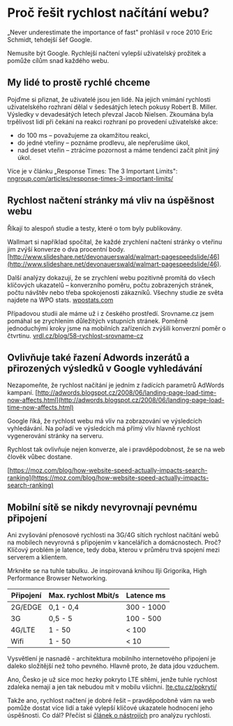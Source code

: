 # Proč řešit rychlost načítání webu?

„Never underestimate the importance of fast" prohlásil v roce 2010 Eric Schmidt, tehdejší šéf Google.

Nemusíte být Google. Rychlejší načtení vylepší uživatelský prožitek a pomůže cílům snad každého webu.

## My lidé to prostě rychlé chceme

Pojďme si přiznat, že uživatelé jsou jen lidé. Na jejich vnímání rychlosti uživatelského rozhraní dělal v šedesátých letech pokusy Robert B. Miller. Výsledky v devadesátých letech převzal Jacob Nielsen. Zkoumána byla trpělivost lidí při čekání na reakci rozhraní po provedení uživatelské akce:

* do 100 ms – považujeme za okamžitou reakci,
* do jedné vteřiny – poznáme prodlevu, ale nepřerušíme úkol,
* nad deset vteřin – ztrácíme pozornost a máme tendenci začít plnit jiný úkol.

Více je v článku „Response Times: The 3 Important Limits": [nngroup.com/articles/response-times-3-important-limits/](https://www.nngroup.com/articles/response-times-3-important-limits/)

## Rychlost načtení stránky má vliv na úspěšnost webu

Říkají to alespoň studie a testy, které o tom byly publikovány.

Wallmart si například spočítal, že každé zrychlení načtení stránky o vteřinu jim zvýší konverze o dva procentní body. [http://www.slideshare.net/devonauerswald/walmart-pagespeedslide/46](http://www.slideshare.net/devonauerswald/walmart-pagespeedslide/46).

Další analýzy dokazují, že se zrychlení webu pozitivně promítá do všech klíčových ukazatelů – konverzního poměru, počtu zobrazených stránek, počtu návštěv nebo třeba spokojenosti zákazníků. Všechny studie ze světa najdete na WPO stats. [wpostats.com](https://wpostats.com/)

 

Případovou studii ale máme už i z českého prostředí. Srovname.cz jsem pomáhal se zrychlením důležitých vstupních stránek. Poměrně jednoduchými kroky jsme na mobilních zařízeních zvýšili konverzní poměr o čtvrtinu. [vrdl.cz/blog/58-rychlost-srovname-cz](http://www.vzhurudolu.cz/blog/58-rychlost-srovname-cz)

## Ovlivňuje také řazení Adwords inzerátů a přirozených výsledků v Google vyhledávání

Nezapomeňte, že rychlost načítání je jedním z řadících parametrů AdWords kampaní. [http://adwords.blogspot.cz/2008/06/landing-page-load-time-now-affects.html](http://adwords.blogspot.cz/2008/06/landing-page-load-time-now-affects.html)

Google říká, že rychlost webu má vliv na zobrazování ve výsledcích vyhledávání. Na pořadí ve výsledcích má přímý vliv hlavně rychlost vygenerování stránky na serveru.

Rychlost tak ovlivňuje nejen konverze, ale i pravděpodobnost, že se na web člověk vůbec dostane.

[https://moz.com/blog/how-website-speed-actually-impacts-search-ranking](https://moz.com/blog/how-website-speed-actually-impacts-search-ranking)

## Mobilní sítě se nikdy nevyrovnají pevnému připojení

Ani zvyšování přenosové rychlosti na 3G/4G sítích rychlost načítání webů na mobilech nevyrovná s připojením v kancelářích a domácnostech. Proč? Klíčový problém je latence, tedy doba, kterou v průměru trvá spojení mezi serverem a klientem.

Mrkněte se na tuhle tabulku. Je inspirovaná knihou Ilji Grigorika, High Performance Browser Networking.

Připojení | Max. rychlost Mbit/s |  Latence ms
------------ | ------------------------ | --------------
2G/EDGE  |  0,1 - 0,4  |  300 - 1000
3G  |   0,5 - 5  |  100 - 500
4G/LTE  |   1 - 50  |   < 100
Wifi  |   1 - 50  |   < 10

Vysvětlení je nasnadě - architektura mobilního internetového připojení je daleko složitější než toho pevného. Hlavně proto, že data jdou vzduchem.

Ano, Česko je už sice moc hezky pokryto LTE sítěmi, jenže tuhle rychlost zdaleka nemají a jen tak nebudou mít v mobilu všichni. [lte.ctu.cz/pokryti/](http://lte.ctu.cz/pokryti/)

Takže ano, rychlost načtení je dobré řešit – pravděpodobně vám na web pomůže dostat více lidí a také vylepší klíčové ukazatele hodnocení jeho úspěšnosti. Co dál? Přečíst si [článek o nástrojích](http://www.vzhurudolu.cz/prirucka/rychlost-nastroje) pro analýzu rychlosti.
